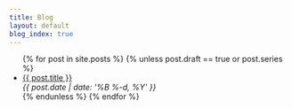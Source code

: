```yaml
---
title: Blog
layout: default
blog_index: true
---
```


<ul>
    {% for post in site.posts %}
    {% unless post.draft == true or post.series %}
    <li class="post-item">
        <a class="post-title" href="{{ post.url }}">{{ post.title }}</a>
        <div class="post-date">
            <i>{{ post.date | date: '%B %-d, %Y' }}</i>
        </div>
    </li>
    {% endunless %}
    {% endfor %}
</ul>


